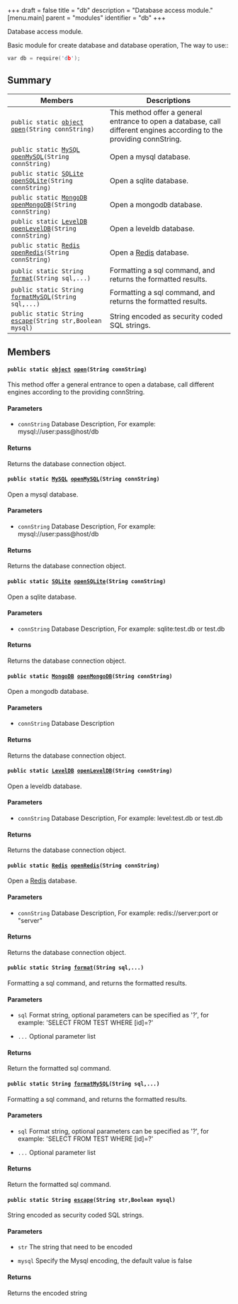 +++
draft = false
title = "db"
description = "Database access module."
[menu.main]
parent = "modules"
identifier = "db"
+++

Database access module.

Basic module for create database and database operation, The way to use:: 
```cpp
var db = require('db');
```

## Summary

 Members                        | Descriptions                                
--------------------------------|---------------------------------------------
`public static `[`object`](#db/d38/interfaceobject)` `[`open`](#d0/d45/namespacedb_1ae6a25ce20c2a752cf20e7a577207f198)`(String connString)`            | This method offer a general entrance to open a database, call different engines according to the providing connString.
`public static `[`MySQL`](#d2/d68/interfaceMySQL)` `[`openMySQL`](#d0/d45/namespacedb_1ad989737ba63bbaeb48fc899769557f5e)`(String connString)`            | Open a mysql database.
`public static `[`SQLite`](#d7/df5/interfaceSQLite)` `[`openSQLite`](#d0/d45/namespacedb_1a1986951d5ca68ee0ba8361053a84f637)`(String connString)`            | Open a sqlite database.
`public static `[`MongoDB`](#df/d69/interfaceMongoDB)` `[`openMongoDB`](#d0/d45/namespacedb_1a29551281115a5042ad34b3d361dddc51)`(String connString)`            | Open a mongodb database.
`public static `[`LevelDB`](#d0/d9e/interfaceLevelDB)` `[`openLevelDB`](#d0/d45/namespacedb_1af39786855964f572f8d9e34a115bdaf6)`(String connString)`            | Open a leveldb database.
`public static `[`Redis`](#d7/d32/interfaceRedis)` `[`openRedis`](#d0/d45/namespacedb_1a4d7f2379592b1a85a802b8b895ba27df)`(String connString)`            | Open a [Redis](#d7/d32/interfaceRedis) database.
`public static String `[`format`](#d0/d45/namespacedb_1a34aceab3cf280744a6293fd472a6cbcc)`(String sql,...)`            | Formatting a sql command, and returns the formatted results.
`public static String `[`formatMySQL`](#d0/d45/namespacedb_1a730e29b155df6b5c9a5c1b2ce97c8386)`(String sql,...)`            | Formatting a sql command, and returns the formatted results.
`public static String `[`escape`](#d0/d45/namespacedb_1aeb2f02c2858d45aeab3cd686e99ceabd)`(String str,Boolean mysql)`            | String encoded as security coded SQL strings.

## Members

#### `public static `[`object`](#db/d38/interfaceobject)` `[`open`](#d0/d45/namespacedb_1ae6a25ce20c2a752cf20e7a577207f198)`(String connString)` 

This method offer a general entrance to open a database, call different engines according to the providing connString.

#### Parameters
* `connString` Database Description, For example: mysql://user:pass@host/db 

#### Returns
Returns the database connection object.

#### `public static `[`MySQL`](#d2/d68/interfaceMySQL)` `[`openMySQL`](#d0/d45/namespacedb_1ad989737ba63bbaeb48fc899769557f5e)`(String connString)` 

Open a mysql database.

#### Parameters
* `connString` Database Description, For example: mysql://user:pass@host/db 

#### Returns
Returns the database connection object.

#### `public static `[`SQLite`](#d7/df5/interfaceSQLite)` `[`openSQLite`](#d0/d45/namespacedb_1a1986951d5ca68ee0ba8361053a84f637)`(String connString)` 

Open a sqlite database.

#### Parameters
* `connString` Database Description, For example: sqlite:test.db or test.db 

#### Returns
Returns the database connection object.

#### `public static `[`MongoDB`](#df/d69/interfaceMongoDB)` `[`openMongoDB`](#d0/d45/namespacedb_1a29551281115a5042ad34b3d361dddc51)`(String connString)` 

Open a mongodb database.

#### Parameters
* `connString` Database Description 

#### Returns
Returns the database connection object.

#### `public static `[`LevelDB`](#d0/d9e/interfaceLevelDB)` `[`openLevelDB`](#d0/d45/namespacedb_1af39786855964f572f8d9e34a115bdaf6)`(String connString)` 

Open a leveldb database.

#### Parameters
* `connString` Database Description, For example: level:test.db or test.db 

#### Returns
Returns the database connection object.

#### `public static `[`Redis`](#d7/d32/interfaceRedis)` `[`openRedis`](#d0/d45/namespacedb_1a4d7f2379592b1a85a802b8b895ba27df)`(String connString)` 

Open a [Redis](#d7/d32/interfaceRedis) database.

#### Parameters
* `connString` Database Description, For example: redis://server:port or "server" 

#### Returns
Returns the database connection object.

#### `public static String `[`format`](#d0/d45/namespacedb_1a34aceab3cf280744a6293fd472a6cbcc)`(String sql,...)` 

Formatting a sql command, and returns the formatted results.

#### Parameters
* `sql` Format string, optional parameters can be specified as '?', for example: 'SELECT FROM TEST WHERE [id]=?' 

* `...` Optional parameter list 

#### Returns
Return the formatted sql command.

#### `public static String `[`formatMySQL`](#d0/d45/namespacedb_1a730e29b155df6b5c9a5c1b2ce97c8386)`(String sql,...)` 

Formatting a sql command, and returns the formatted results.

#### Parameters
* `sql` Format string, optional parameters can be specified as '?', for example: 'SELECT FROM TEST WHERE [id]=?' 

* `...` Optional parameter list 

#### Returns
Return the formatted sql command.

#### `public static String `[`escape`](#d0/d45/namespacedb_1aeb2f02c2858d45aeab3cd686e99ceabd)`(String str,Boolean mysql)` 

String encoded as security coded SQL strings.

#### Parameters
* `str` The string that need to be encoded 

* `mysql` Specify the Mysql encoding, the default value is false 

#### Returns
Returns the encoded string

